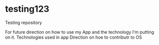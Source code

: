 # testing123
Testing repository

For future direction on how to use my App and the technology I'm putting on it.
Technologies used in app
Direction on hoe to contributr to OS